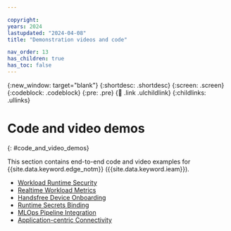 ```yaml
---

copyright:
years: 2024
lastupdated: "2024-04-08"
title: "Demonstration videos and code"

nav_order: 13
has_children: true
has_toc: false
---
```


{:new_window: target="blank"}
{:shortdesc: .shortdesc}
{:screen: .screen}
{:codeblock: .codeblock}
{:pre: .pre}
{:child: .link .ulchildlink}
{:childlinks: .ullinks}

# Code and video demos
{: #code_and_video_demos}

This section contains end-to-end code and video examples for {{site.data.keyword.edge_notm}} ({{site.data.keyword.ieam}}).

* [Workload Runtime Security](./kubearmor.md)
* [Realtime Workload Metrics](./edgelake.md)
* [Handsfree Device Onboarding](./fdo.md)
* [Runtime Secrets Binding](./openbao.md)
* [MLOps Pipeline Integration]()
* [Application-centric Connectivity](./skupper.md)